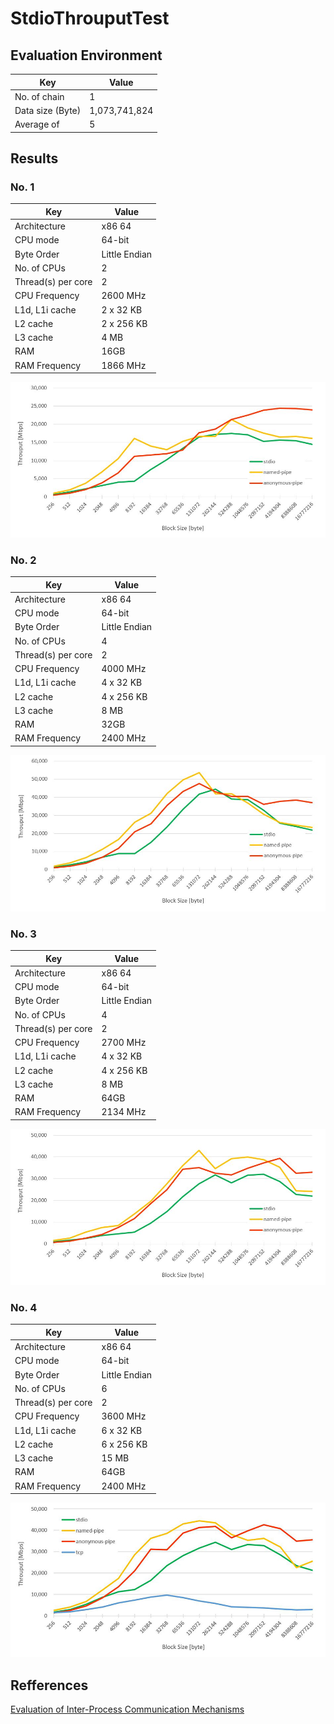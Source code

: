# StdioThrouputTest

## Evaluation Environment

|Key|Value|
|--|--|
|No. of chain|1|
|Data size (Byte)|1,073,741,824|
|Average of |5|

## Results

### No. 1

|Key|Value|
|--|--|
|Architecture|x86 64|
|CPU mode|64-bit|
|Byte Order|Little Endian|
|No. of CPUs|2|
|Thread(s) per core|2|
|CPU Frequency|2600 MHz|
|L1d, L1i cache|2 x 32 KB|
|L2 cache|2 x 256 KB|
|L3 cache|4 MB|
|RAM|16GB|
|RAM Frequency|1866 MHz|

![results](documents/result_1.jpg)

### No. 2

|Key|Value|
|--|--|
|Architecture|x86 64|
|CPU mode|64-bit|
|Byte Order|Little Endian|
|No. of CPUs|4|
|Thread(s) per core|2|
|CPU Frequency|4000 MHz|
|L1d, L1i cache|4 x 32 KB|
|L2 cache|4 x 256 KB|
|L3 cache|8 MB|
|RAM|32GB|
|RAM Frequency|2400 MHz|

![results](documents/result_2.jpg)


### No. 3

|Key|Value|
|--|--|
|Architecture|x86 64|
|CPU mode|64-bit|
|Byte Order|Little Endian|
|No. of CPUs|4|
|Thread(s) per core|2|
|CPU Frequency|2700 MHz|
|L1d, L1i cache|4 x 32 KB|
|L2 cache|4 x 256 KB|
|L3 cache|8 MB|
|RAM|64GB|
|RAM Frequency|2134 MHz|

![results](documents/result_3.jpg)

### No. 4

|Key|Value|
|--|--|
|Architecture|x86 64|
|CPU mode|64-bit|
|Byte Order|Little Endian|
|No. of CPUs|6|
|Thread(s) per core|2|
|CPU Frequency|3600 MHz|
|L1d, L1i cache|6 x 32 KB|
|L2 cache|6 x 256 KB|
|L3 cache|15 MB|
|RAM|64GB|
|RAM Frequency|2400 MHz|

![results](documents/result_4.jpg)

## Refferences
[Evaluation of Inter-Process Communication Mechanisms](http://pages.cs.wisc.edu/~adityav/Evaluation_of_Inter_Process_Communication_Mechanisms.pdf)